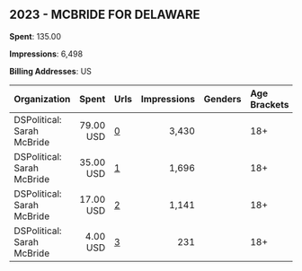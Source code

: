 ## 2023 - MCBRIDE FOR DELAWARE 
**Spent**: 135.00

**Impressions**: 6,498

**Billing Addresses**: US

|Organization|Spent|Urls|Impressions|Genders|Age Brackets|Country Codes|
|:---|---:|:---|---:|:---|:---|:---|
|DSPolitical: Sarah McBride|79.00 USD|[0](https://www.snap.com/political-ads/asset/09c17b8666d12ad2bc4f97d9a8357642a0f70664f03dc8ad197e7cd86b5a1d26?mediaType=mp4)|3,430||18+|united states|
|DSPolitical: Sarah McBride|35.00 USD|[1](https://www.snap.com/political-ads/asset/c0a3631f81c3c7d06d4b43a45b5f0fc9d5ff43778ef6fa2548e2c4980577f799?mediaType=mp4)|1,696||18+|united states|
|DSPolitical: Sarah McBride|17.00 USD|[2](https://www.snap.com/political-ads/asset/09c17b8666d12ad2bc4f97d9a8357642a0f70664f03dc8ad197e7cd86b5a1d26?mediaType=mp4)|1,141||18+|united states|
|DSPolitical: Sarah McBride|4.00 USD|[3](https://www.snap.com/political-ads/asset/c0a3631f81c3c7d06d4b43a45b5f0fc9d5ff43778ef6fa2548e2c4980577f799?mediaType=mp4)|231||18+|united states|
